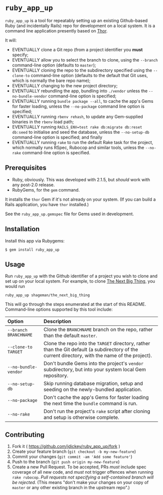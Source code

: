 # `ruby_app_up`

`ruby_app_up` is a tool for repeatably setting up an existing Github-based Ruby
(and incidentally Rails) repo for development on a local system. It is a command
line application presently based on [Thor](http://whatisthor.com).

It will:

* EVENTUALLY clone a Git repo (from a project identifier you **must** specify;
* EVENTUALLY allow you to select the branch to clone, using the `--branch` command-line option (defaults to `master`);
* EVENTUALLY cloning the repo to the subdirectory specified using the `--clone-to` command-line option (defaults to the default that Git uses, which is normally the bare repo name);
* EVENTUALLY changing to the new project directory;
* EVENTUALLY rebundling the app, bundling into `./vendor` unless the `--no-bundle-vendor` command-line option is specified;
* EVENTUALLY running `bundle package --all`, to cache the app's Gems for faster loading, unless the `--no-package` command line option is specified;
* EVENTUALLY running `rbenv rehash`, to update any Gem-supplied binaries in the `rbenv` load path;
* EVENTUALLY running `RAILS_ENV=test rake db:migrate db:reset db:seed` to initialise and seed the database, unless the `--no-setup-db` command-line option is specified; and finally
* EVENTUALLY running `rake` to run the default Rake task for the project, which normally runs RSpec, Rubocop and similar tools, unless the `--no-rake` command-line option is specified.

## Prerequisites

* Ruby, obviously. This was developed with 2.1.5, but *should* work with any post-2.0 release.
* RubyGems, for the `gem` command.

It installs the `thor` Gem if it's not already on your system. (If you can build a Rails application, you have `thor` installed.)

See the `ruby_app_up.gemspec` file for Gems used in development.

## Installation

Install this app via Rubygems:

```
$ gem install ruby_app_up
```

## Usage

Run `ruby_app_up` with the Github identifier of a project you wish to clone and set up on your local system. For example, to clone [The Next Big Thing](https://github.com/shageman/the_next_big_thing), you would run

```
ruby_app_up shageman/the_next_big_thing
```

This will go through the steps enumerated at the start of this README. Command-line options supported by this tool include:

| Option | Description |
| :----- | :---------- |
| `--branch BRANCHNAME` | Clone the `BRANCHNAME` branch on the repo, rather than the default `master`. |
| `--clone-to TARGET` | Clone the repo into the `TARGET` directory, rather than the Git default (a subdirectory of the current directory, with the name of the project). |
| `--no-bundle-vendor` | Don't bundle Gems into the project's `vendor` subdirectory, but into your system local Gem repository. |
| `--no-setup-db` | Skip running database migration, setup and seeding on the newly-bundled application. |
| `--no-package` | Don't cache the app's Gems for faster loading the next time the `bundle` command is run. |
| `--no-rake` | Don't run the project's `rake` script after cloning and setup is otherwise complete. |

## Contributing

1. Fork it ( https://github.com/jdickey/ruby_app_up/fork )
2. Create your feature branch (`git checkout -b my-new-feature`)
3. Commit your changes (`git commit -am 'Add some feature'`)
4. Push to the branch (`git push origin my-new-feature`)
5. Create a new Pull Request. To be accepted, PRs *must* include spec coverage of all new code, and *must* not trigger offences when running `rake rubocop`. *Pull requests not specifying a self-contained branch will be rejected.* (This means "don't make your changes on your copy of `master` or any other existing branch in the upstream repo".)

